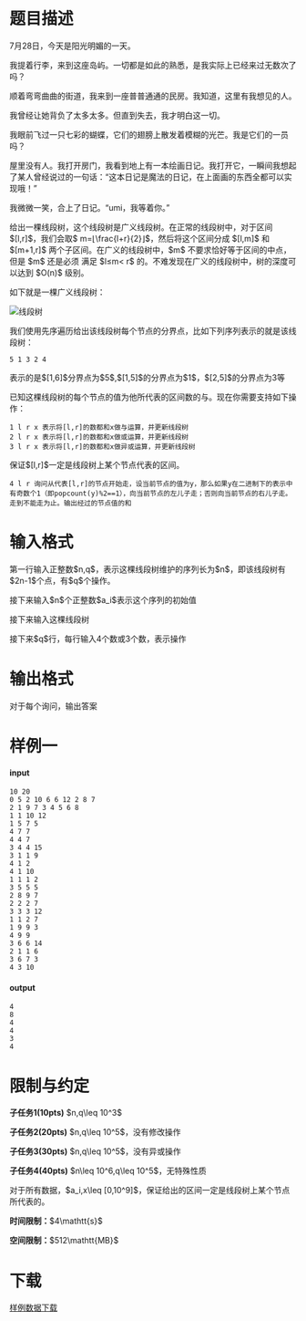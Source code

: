 # 题目描述

<p>7月28日，今天是阳光明媚的一天。</p>
<p>我提着行李，来到这座岛屿。一切都是如此的熟悉，是我实际上已经来过无数次了吗？</p>
<p>顺着弯弯曲曲的街道，我来到一座普普通通的民房。我知道，这里有我想见的人。</p>
<p>我曾经让她背负了太多太多。但直到失去，我才明白这一切。</p>
<p>我眼前飞过一只七彩的蝴蝶，它们的翅膀上散发着模糊的光芒。我是它们的一员吗？</p>
<p>屋里没有人。我打开房门，我看到地上有一本绘画日记。我打开它，一瞬间我想起了某人曾经说过的一句话：“这本日记是魔法的日记，在上面画的东西全都可以实现哦！”</p>
<p>我微微一笑，合上了日记。“umi，我等着你。”</p>
<p>给出一棵线段树，这个线段树是广义线段树。在正常的线段树中，对于区间$[l,r]$，我们会取$ m=⌊\frac{l+r}{2}⌋$，然后将这个区间分成 $[l,m]$ 和 $[m+1,r]$ 两个子区间。在广义的线段树中，$m$ 不要求恰好等于区间的中点，但是 $m$ 还是必须 满足 $l≤m&lt; r$ 的。不难发现在广义的线段树中，树的深度可以达到 $O(n)$ 级别。</p>
<p>如下就是一棵广义线段树：</p>
<p><img class="img-responsive center-block" src="//img.uoj.ac/utility/seg.png" alt="线段树"/></p>
<p>我们使用先序遍历给出该线段树每个节点的分界点，比如下列序列表示的就是该线段树：</p>
<pre><code>5 1 3 2 4</code></pre>
<p>表示的是$[1,6]$分界点为$5$,$[1,5]$的分界点为$1$，$[2,5]$的分界点为3等</p>
<p>已知这棵线段树的每个节点的值为他所代表的区间数的与。现在你需要支持如下操作：</p>
<pre><code>1 l r x 表示将[l,r]的数都和x做与运算，并更新线段树
2 l r x 表示将[l,r]的数都和x做或运算，并更新线段树
3 l r x 表示将[l,r]的数都和x做异或运算，并更新线段树</code></pre>
<p>保证$[l,r]$一定是线段树上某个节点代表的区间。</p>
<pre><code>4 l r 询问从代表[l,r]的节点开始走，设当前节点的值为y，那么如果y在二进制下的表示中有奇数个1（即popcount(y)%2==1），向当前节点的左儿子走；否则向当前节点的右儿子走。走到不能走为止。输出经过的节点值的和</code></pre>

# 输入格式


<p>第一行输入正整数$n,q$，表示这棵线段树维护的序列长为$n$，即该线段树有$2n-1$个点，有$q$个操作。</p>
<p>接下来输入$n$个正整数$a_i$表示这个序列的初始值</p>
<p>接下来输入这棵线段树</p>
<p>接下来$q$行，每行输入4个数或3个数，表示操作</p>

# 输出格式


<p>对于每个询问，输出答案</p>

# 样例一


<h4>input</h4>
<pre><code>10 20
0 5 2 10 6 6 12 2 8 7
2 1 9 7 3 4 5 6 8
1 1 10 12
1 5 7 5
4 7 7
4 4 7
3 4 4 15
3 1 1 9
4 1 2
4 1 10
1 1 1 2
3 5 5 5
2 8 9 7
2 2 2 7
3 3 3 12
1 1 2 7
1 9 9 3
4 9 9
3 6 6 14
2 1 1 6
3 6 7 3
4 3 10</code></pre>
<h4>output</h4>
<pre><code>4
8
4
4
3
4</code></pre>

# 限制与约定


<p><strong>子任务1(10pts)</strong> $n,q\leq 10^3$</p>
<p><strong>子任务2(20pts)</strong> $n,q\leq 10^5$，没有修改操作</p>
<p><strong>子任务3(30pts)</strong> $n,q\leq 10^5$，没有异或操作</p>
<p><strong>子任务4(40pts)</strong> $n\leq 10^6,q\leq 10^5$，无特殊性质</p>
<p>对于所有数据，$a_i,x\leq [0,10^9]$，保证给出的区间一定是线段树上某个节点所代表的。</p>
<p><strong>时间限制：</strong>$4\mathtt{s}$</p>
<p><strong>空间限制：</strong>$512\mathtt{MB}$</p>

# 下载


<p><a href="/download.php?type=problem&amp;id=431">样例数据下载</a></p>
